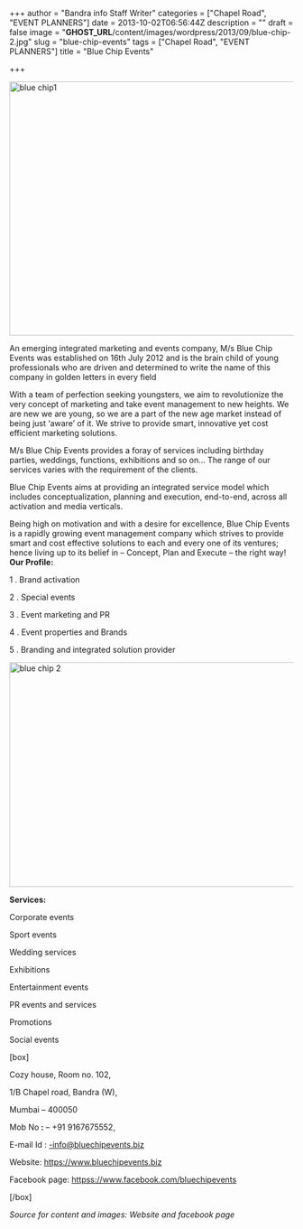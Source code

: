 +++
author = "Bandra info Staff Writer"
categories = ["Chapel Road", "EVENT PLANNERS"]
date = 2013-10-02T06:56:44Z
description = ""
draft = false
image = "__GHOST_URL__/content/images/wordpress/2013/09/blue-chip-2.jpg"
slug = "blue-chip-events"
tags = ["Chapel Road", "EVENT PLANNERS"]
title = "Blue Chip Events"

+++


<p><a href="https://i1.wp.com/bandra.info/wp-content/uploads/2013/09/blue-chip1.jpg?ssl=1"><img loading="lazy" class="size-full wp-image-4258 aligncenter" alt="blue chip1" src="https://i1.wp.com/bandra.info/wp-content/uploads/2013/09/blue-chip1.jpg?resize=599%2C450&#038;ssl=1" width="599" height="450" srcset="https://i1.wp.com/bandra.info/wp-content/uploads/2013/09/blue-chip1.jpg?w=599&amp;ssl=1 599w, https://i1.wp.com/bandra.info/wp-content/uploads/2013/09/blue-chip1.jpg?resize=300%2C225&amp;ssl=1 300w" sizes="(max-width: 599px) 100vw, 599px" data-recalc-dims="1" /></a></p>
<p>An emerging integrated marketing and events company, M/s Blue Chip Events was established on 16th July 2012 and is the brain child of young professionals who are driven and determined to write the name of this company in golden letters in every field</p>
<p>With a team of perfection seeking youngsters, we aim to revolutionize the very concept of marketing and take event management to new heights. We are new we are young, so we are a part of the new age market instead of being just ‘aware’ of it. We strive to provide smart, innovative yet cost efficient marketing solutions.</p>
<p>M/s Blue Chip Events provides a foray of services including birthday parties, weddings, functions, exhibitions and so on… The range of our services varies with the requirement of the clients.</p>
<p>Blue Chip Events aims at providing an integrated service model which includes conceptualization, planning and execution, end-to-end, across all activation and media verticals.</p>
<p>Being high on motivation and with a desire for excellence, Blue Chip Events is a rapidly growing event management company which strives to provide smart and cost effective solutions to each and every one of its ventures; hence living up to its belief in – Concept, Plan and Execute – the right way!<br />
<b>Our Profile:</b></p>
<p>1 . Brand activation</p>
<p>2 . Special events</p>
<p>3 . Event marketing and PR</p>
<p>4 . Event properties and Brands</p>
<p>5 . Branding and integrated solution provider</p>
<p><a href="https://i2.wp.com/bandra.info/wp-content/uploads/2013/09/blue-chip-2.jpg?ssl=1"><img loading="lazy" class="size-full wp-image-4257 aligncenter" alt="blue chip 2" src="https://i2.wp.com/bandra.info/wp-content/uploads/2013/09/blue-chip-2.jpg?resize=599%2C398&#038;ssl=1" width="599" height="398" srcset="https://i2.wp.com/bandra.info/wp-content/uploads/2013/09/blue-chip-2.jpg?w=599&amp;ssl=1 599w, https://i2.wp.com/bandra.info/wp-content/uploads/2013/09/blue-chip-2.jpg?resize=300%2C199&amp;ssl=1 300w" sizes="(max-width: 599px) 100vw, 599px" data-recalc-dims="1" /></a></p>
<p><b>Services:</b></p>
<p>Corporate events</p>
<p>Sport events</p>
<p>Wedding services</p>
<p>Exhibitions</p>
<p>Entertainment events</p>
<p>PR events and services</p>
<p>Promotions</p>
<p>Social events</p>
<p>[box]</p>
<p>Cozy house, Room no. 102,</p>
<p>1/B Chapel road, Bandra (W),</p>
<p>Mumbai – 400050</p>
<p>Mob No<b> :</b> &#8211; +91 9167675552,</p>
<p>E-mail Id : <a href="mailto:-info@bluechipevents.biz">-info@bluechipevents.biz</a></p>
<p>Website: <a href="https://www.bluechipevents.biz">https://www.bluechipevents.biz</a></p>
<p>Facebook page: <a href="httpss://www.facebook.com/bluechipevents">httpss://www.facebook.com/bluechipevents</a></p>
<p>[/box]</p>
<p><em>Source for content and images: Website and facebook page</em></p>
<p>&nbsp;</p>



